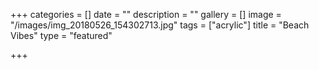 +++
categories = []
date = ""
description = ""
gallery = []
image = "/images/img_20180526_154302713.jpg"
tags = ["acrylic"]
title = "Beach Vibes"
type = "featured"

+++
